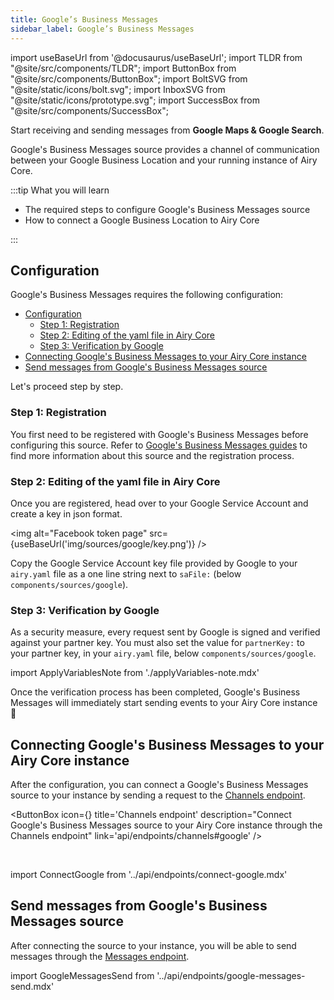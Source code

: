 ```yaml
---
title: Google’s Business Messages
sidebar_label: Google’s Business Messages
---
```


import useBaseUrl from '@docusaurus/useBaseUrl';
import TLDR from "@site/src/components/TLDR";
import ButtonBox from "@site/src/components/ButtonBox";
import BoltSVG from "@site/static/icons/bolt.svg";
import InboxSVG from "@site/static/icons/prototype.svg";
import SuccessBox from "@site/src/components/SuccessBox";

<TLDR>

Start receiving and sending messages from **Google Maps & Google Search**.

</TLDR>

Google's Business Messages source provides a channel of communication between your Google
Business Location and your running instance of Airy Core.

:::tip What you will learn

- The required steps to configure Google's Business Messages source
- How to connect a Google Business Location to Airy Core

:::

## Configuration

Google's Business Messages requires the following configuration:

- [Configuration](#configuration)
  - [Step 1: Registration](#step-1-registration)
  - [Step 2: Editing of the yaml file in Airy Core](#step-2-editing-of-the-yaml-file-in-airy-core)
  - [Step 3: Verification by Google](#step-3-verification-by-google)
- [Connecting Google's Business Messages to your Airy Core instance](#connecting-googles-business-messages-to-your-airy-core-instance)
- [Send messages from Google's Business Messages source](#send-messages-from-googles-business-messages-source)

Let's proceed step by step.

### Step 1: Registration

You first need to be registered with Google's Business Messages before
configuring this source. Refer to [Google's Business Messages
guides](https://developers.google.com/business-communications/business-messages/guides)
to find more information about this source and the registration process.

### Step 2: Editing of the yaml file in Airy Core

Once you are registered, head over to your Google Service Account and create a key in json format.

<img alt="Facebook token page" src={useBaseUrl('img/sources/google/key.png')} />

Copy the Google Service Account key file provided by Google to
your `airy.yaml` file as a one line string next to `saFile:` (below `components/sources/google`).

### Step 3: Verification by Google

As a security measure, every request sent by Google is signed and verified
against your partner key. You must also set the value for `partnerKey:` to your partner key,
in your `airy.yaml` file, below `components/sources/google`.

import ApplyVariablesNote from './applyVariables-note.mdx'

<ApplyVariablesNote />

<SuccessBox>

Once the verification process has been completed, Google's Business Messages will immediately start sending events to your Airy Core instance 🎉

</SuccessBox>

## Connecting Google's Business Messages to your Airy Core instance

After the configuration, you can connect a Google's Business Messages source to your instance by sending a request to the [Channels endpoint](/api/endpoints/channels#google).

<ButtonBox
icon={<BoltSVG />}
title='Channels endpoint'
description="Connect Google's Business Messages source to your Airy Core instance through the Channels endpoint"
link='api/endpoints/channels#google'
/>

<br/>

import ConnectGoogle from '../api/endpoints/connect-google.mdx'

<ConnectGoogle />

## Send messages from Google's Business Messages source

After connecting the source to your instance, you will be able to send messages through the [Messages endpoint](/api/endpoints/messages#send).

import GoogleMessagesSend from '../api/endpoints/google-messages-send.mdx'

<GoogleMessagesSend />
